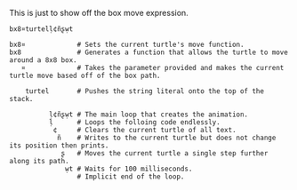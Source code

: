 This is just to show off the box move expression.

    bx8¤turtelḷ¢ñʂẉt

    bx8¤             # Sets the current turtle's move function.
    bx8              # Generates a function that allows the turtle to move around a 8x8 box.
       ¤             # Takes the parameter provided and makes the current turtle move based off of the box path.

        turtel       # Pushes the string literal onto the top of the stack.
              
              ḷ¢ñʂẉt # The main loop that creates the animation.
              ḷ      # Loops the folloing code endlessly.
               ¢     # Clears the current turtle of all text.
                ñ    # Writes to the current turtle but does not change its position then prints.
                 ʂ   # Moves the current turtle a single step further along its path.
                  ẉt # Waits for 100 milliseconds.
                     # Implicit end of the loop.
